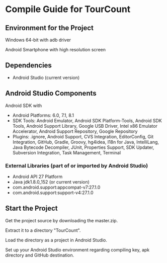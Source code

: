# Compile Guide for TourCount

## Environment for the Project
Windows 64-bit with adb driver

Android Smartphone with high resolution screen

## Dependencies
- Android Studio (current version)

## Android Studio Components
Android SDK with
- Android Platforms: 6.0, 7.1, 8.1
- SDK Tools: Android Emulator, Android SDK Platform-Tools, Android SDK Tools, Android Support Library, Google USB Driver, Intel x86 Emulator Accelerator, Android Support Repository, Google Repository
- Plugins: .ignore, Android Support, CVS Integration, EditorConfig, Git Integration, GitHub, Gradle, Groovy, hg4idea, I18n for Java, IntelliLang, Java Bytecode Decompiler, JUnit, Properties Support, SDK Updater, Subversion Integration, Task Management, Terminal 

### External Libraries (part of or imported by Android Studio)
- Android API 27 Platform
- Java jdk1.8.0_152 (or current version)
- com.android.support:appcompat-v7:27.1.0
- com.android.support:support-v4:27.1.0

## Start the Project
Get the project source by downloading the master.zip.

Extract it to a directory "TourCount".

Load the directory as a project in Android Studio.

Set up your Android Studio environment regarding compiling key, apk directory and GitHub destination.
